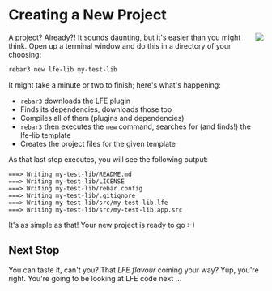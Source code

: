 # Creating a New Project

<img src="https://raw.githubusercontent.com/lfe/docs/master/docs/current/images/barf.jpg"
     style="float: right; padding-left: 1em;">A project? Already?! It sounds
daunting, but it's easier than you might think. Open up a terminal window
and do this in a directory of your choosing:

```bash
rebar3 new lfe-lib my-test-lib
```

It might take a minute or two to finish; here's what's happening:

* `rebar3` downloads the LFE plugin
* Finds its dependencies, downloads those too
* Compiles all of them (plugins and dependencies)
* `rebar3` then executes the `new` command, searches for (and
  finds!) the lfe-lib template
* Creates the project files for the given template

As that last step executes, you will see the following output:

```text
===> Writing my-test-lib/README.md
===> Writing my-test-lib/LICENSE
===> Writing my-test-lib/rebar.config
===> Writing my-test-lib/.gitignore
===> Writing my-test-lib/src/my-test-lib.lfe
===> Writing my-test-lib/src/my-test-lib.app.src
```

It's as simple as that! Your new project is ready to go :-)


## Next Stop

You can taste it, can't you? That *LFE flavour* coming your way? Yup, you're
right.  You're going to be looking at LFE code next ...

